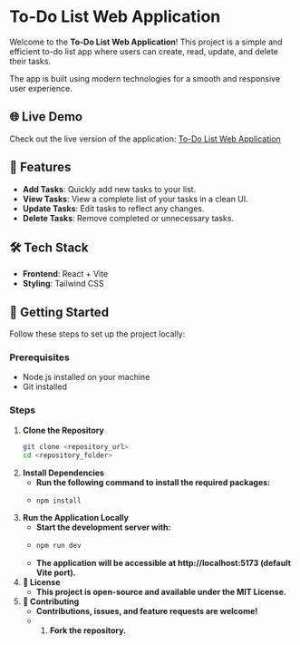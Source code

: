 # To-Do List Web Application  

Welcome to the **To-Do List Web Application**! This project is a simple and efficient to-do list app where users can create, read, update, and delete their tasks.  

The app is built using modern technologies for a smooth and responsive user experience.  

## 🌐 Live Demo  
Check out the live version of the application: [To-Do List Web Application](https://task-list-web-application.vercel.app/)  

## 📂 Features  

- **Add Tasks**: Quickly add new tasks to your list.  
- **View Tasks**: View a complete list of your tasks in a clean UI.  
- **Update Tasks**: Edit tasks to reflect any changes.  
- **Delete Tasks**: Remove completed or unnecessary tasks.  

## 🛠 Tech Stack  

- **Frontend**: React + Vite  
- **Styling**: Tailwind CSS  

## 🚀 Getting Started  

Follow these steps to set up the project locally:  

### Prerequisites  

- Node.js installed on your machine  
- Git installed  

### Steps  

1. **Clone the Repository**  
   ```bash  
   git clone <repository_url>  
   cd <repository_folder>  
2. **Install Dependencies**
   - **Run the following command to install the required packages:**
   - ```bash
     npm install  
3. **Run the Application Locally**
   - **Start the development server with:**
   - ```bash
     npm run dev
   - **The application will be accessible at http://localhost:5173 (default Vite port).**
4. **📝 License**
   - **This project is open-source and available under the MIT License.**
5. **🤝 Contributing**
   - **Contributions, issues, and feature requests are welcome!**
   - 1. **Fork the repository.**
